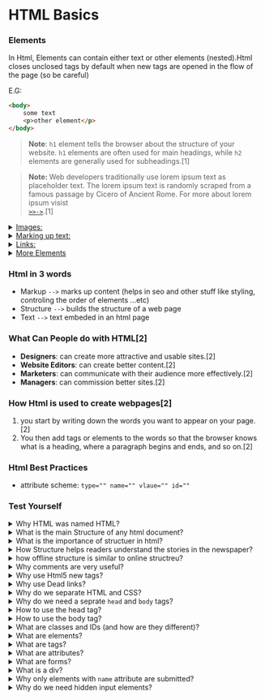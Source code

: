 # HTML Basics

<h3><strong>Elements</strong></h3>

In Html, Elements can contain either text or other elements (nested).Html closes unclosed tags by default when new tags are opened in the flow of the page (so be careful)

E.G:

```html
<body> 
    some text
    <p>other element</p>
</body>    
```    
<!-- side note: think of inline-text as an element that is controlled using parent elements. -->

> **Note**: <code>h1</code> element tells the browser about the structure of your website. <code>h1</code> elements are often used for main headings, while <code>h2</code> elements are generally used for subheadings.<span>[1]</span>

> <strong>Note: </strong>Web developers traditionally use lorem ipsum text as placeholder text. The lorem ipsum text is randomly scraped from a famous passage by Cicero of Ancient Rome. For more about lorem ipsum visist <a href="https://en.lipsum.com/"> <code> >>-></code></a>.<span>[1]</span>


<details>
<summary><u>Images:</u></summary>

```html
<img src="images/firefox-icon.png" alt="My test image">
```
<p>
It embeds an image into our page in the position it appears. It does this via the <code>src</code> (source) attribute, which contains the path to our image file.
</p>

<p>
We have also included an <code>alt</code> (alternative) attribute. In this attribute, you specify descriptive text for users who cannot see the image, possibly because of the following reasons:

1. They are visually impaired. Users with significant visual impairments often use tools called screen readers to read out the alt text to them.

2. Something has gone wrong causing the image not to display. For example, try deliberately changing the path inside your <code>src</code> attribute to make it incorrect. If you save and reload the page, you should see something like this in place of the image:


> <strong>Note: </strong>The keywords for alt text are "descriptive text". The alt text you write should provide the reader with enough information to have a good idea of what the image conveys. In this example, our current text of "My test image" is no good at all. A much better alternative for our Firefox logo would be "The Firefox logo: a flaming fox surrounding the Earth."

> **Note**: All <code>img</code> elements <strong>must</strong> have an <code>alt</code> attribute. The text inside an <code>alt</code> attribute is used for screen readers to improve accessibility and is displayed if the image fails to load.

> **Note**: If the image is purely decorative (using an image as a graphic element for the design of the web page), using an empty alt attribute is a best practice.

> **Note**: Ideally the <code>alt</code> attribute should not contain special characters unless needed.

Find out more about accessibility in our [accessibility learning module.](https://developer.mozilla.org/en-US/docs/Learn/Accessibility)
</p>

</details>

<details>
<summary><u>Marking up text:</u></summary>

<h2>Headings</h2>
    <p>
    Heading elements allow you to specify that certain parts of your content are headings — or subheadings. In the same way that a book has the main title, chapter titles and subtitles, an HTML document can too. HTML contains 6 heading levels, <code>&lt;h1&gt;–&lt;h6&gt;</code>, although you'll commonly only use 3 to 4 at most.
    </p>



> <strong>Note: </strong>You'll see that your heading level 1 has an implicit style. Don't use heading elements to make text bigger or bold, because they are used for [accessibility](https://developer.mozilla.org/en-US/docs/Learn/Accessibility/HTML#Text_content) and other reasons such as [SEO](https://developer.mozilla.org/en-US/docs/Learn/HTML/Introduction_to_HTML/HTML_text_fundamentals#Why_do_we_need_structure). Try to create a meaningful sequence of headings on your pages, without skipping levels.

<h2>Paragraphs</h2>
    <p>
    As explained above, <code>&lt;p&gt;</code> elements are for containing paragraphs of text; you'll use these frequently when marking up regular text content.
    </p>

<h2>Lists</h2>
    <p>A lot of the web's content is lists and HTML has special elements for these. Marking up lists always consist of at least 2 elements. The most common list types are ordered and unordered lists:</p>
    <ul>
    <li><strong>Unordered lists</strong> are for lists where the order of the items doesn't matter, such as a shopping list. These are wrapped in a <code>&lt;ul&gt;</code> element.</li>
    <li><strong>Ordered lists</strong> are for lists where the order of the items does matter, such as a recipe. These are wrapped in an <code>&lt;ol&gt;</code> element.</li>
    </ul>
    <p>Each item inside the lists is put inside an <code>&lt;li&gt;</code> (list item) element.</p>    
    <p>For example, if we wanted to turn the part of the following paragraph fragment into a list:</p>   

    <p>At Mozilla, we’re a global community of technologists, thinkers, and builders working together ... </p>

    We could modify the markup to this:

    ```html
        <p>At Mozilla, we’re a global community of</p>
    
        <ul> 
            <li>technologists</li>
            <li>thinkers</li>
            <li>builders</li>
        </ul>

        <p>working together ... </p>
    ```

</details>

<details>
<summary><u>Links:</u></summary>

<p>
Links are very important — they are what makes the web a web! To add a link, we need to use a simple element — <code>&lt;a&gt;</code> — "a" being the short form for "anchor". To make text within your paragraph into a link, follow these steps:
</p>
    <ul>
    <li>Choose some text. We chose the text "Mozilla Manifesto".</li>
    <li>Wrap the text in an <code>&lt;a&gt;</code> element, as shown below:
    
```html
<a>Mozilla Manifesto</a>
```
</li>  
    <li>Give the <code>&lt;a&gt;</code> element an href attribute, as shown below:

```html
<a href="">Mozilla Manifesto</a>
```    
</li>
    <li>Fill in the value of this attribute with the web address that you want the link to link to:

```html
<a href="https://www.mozilla.org/en-US/about/manifesto/">Mozilla Manifesto</a>
```    
</li>
</ul>

> <strong>Note:</strong> You might get unexpected results if you omit the <code>https://</code> or <code>http://</code> part, called the protocol, at the beginning of the web address. After making a link, click it to make sure it is sending you where you wanted it to.</p>

> <strong>Note:</strong> <code>href</code> might appear like a rather obscure choice for an attribute name at first. If you are having trouble remembering it, remember that it stands for <em><strong>h</strong>ypertext <strong>ref</strong>erence</em>.


</details>

<details>
  <summary><u>More Elements</u></summary>
    <p>HTML5 introduces more descriptive HTML tags. These include <code>main</code>, <code>header</code>, <code>footer</code>, <code>nav</code>, <code>video</code>, <code>article</code>, <code>section</code> and others.</p>
    <ul>
        <h4><strong><u> - <code>main</code> tag</u></strong>:</h4>
        <ul>
            <p>The <code>main</code> HTML5 tag helps search engines and other developers find the main content of your page.</p>                    
        </ul>
        <h4><strong><u> - Link to Internal Sections of a Page with Anchor Elements</u></strong>:</h4>
        <ul>
            <p>The <code>a</code> (anchor) elements can also be used to create internal links to jump to different sections within a webpage.<span>[1]</span></p>           
            <p>

```html
<a href="#contacts-header">Contacts</a>
...
<h2 id="contacts-header">Contacts</h2>
```
When users click the Contacts link, they'll be taken to the section of the webpage with the Contacts header element.
> **Note**: IDs should be unique, But if there are 2 or more elements with the same ID, and that ID is used to create an internal link, the first element in the flow of the page will be choosen to jump to (the destination).<span>[0]</span>

> **Note**: Make Dead Links Using the Hash Symbol (<code>#</code>) in place of the link.

> **Note**: You can "make elements into links" by nesting them within an <code>a</code> element.
</p>    
</ul>    
    <h4><strong><u> - <code>Input</code> tag</u></strong>:</h4>
        <ul>
            <p><code>input</code> elements are a convenient way to get input from your user.

```html
<input type="text">
```
> **Note**: <code>input</code> elements are self-closing.

> **Note**: <code>Placeholder</code> text is what is displayed in your input element before your user has inputted anything.

```html
<input placeholder="some text">
```
</ul>
        <h4><strong><u> - <code>Form</code> tag</u></strong>:</h4>
        <ul>
            <li><p>You can build web forms that actually submit data to a server using nothing more than pure HTML. You can do this by specifying an action on your <code>form</code> element.</p>     

```html
<form action="/url-where-you-want-to-submit-form-data"></form>
```
</li>
            <li>All inputs inside of a form are submitted to wherever the form goes to. By Default the form submits to the page that you are currently on.<span>[3]</span></li>
            <li>By default: when the <code>enter</code> key is pressed while one of the elements of the form is in "focus"<code> -> </code>the form is submitted immediatley.<span>[0]</span></li>
            <li><code>div</code>s are used to seprate different elements of forms so that they don't be all on one line (because they are inline elements).<span>[3]</span><span>[0]</span></li>
            <li>Almost always when you build a form, you are gonna want your form to submit somewhere other than the page you are currently on & in order to do that, you'll need to add the atribute <code>action</code> <code> -> </code>the <code>action</code> is going to be where your form is submitting to.<span>[3]</span></li>
            <li>The next thing that you are almost always gonna specify on your form is the <code>method</code> you want your form to use<code> -> </code>that is gonna be: <code>GET</code> or a <code>Post</code> :
                <ul>
                    <li><storng><code>GET</code></strong>: is going to append things to the url and it is gonna send it to another page on the site</li>
                    <li><storng><code>POST</code></strong>: is useful when you have a server and want to save some infromation</li>

> **Note**: browsers can only render <code>GET</code> requests.
</ul>
            <span>[3]</span></li>
            <li>in order for an input to show out in a form URL, you must specify the <code>name</code> attribute.<span>[3]</span></li>
            <li>if you click on a label it should highlight the field that it's being labeled for, this is helpful for not only users but also for screen readers and in order to do this, you should set a <code>for</code> attribute to the element you want to highlight whenever you click on the label with a <code>"value"</code> of the <code>id</code> of the element you want to highlight.<span>[3]</span></li>                        

> **Note**: Another way to associate labels with elements is by nesting the element inside of the label element.<span>[3]</span>    

> **Note**: Most people use the <code>for</code> attribute method instead of the wrap inside method because it is cleaner and easier to style.<span>[3]</span> It is considered best practice to set a <code>for</code> attribute on the <code>label</code> element, with a value that matches the value of the <code>id</code> attribute of the <code>input</code> element. This allows assistive technologies to create a linked relationship between the label and the child <code>input</code> element.<span>[1]</span>

> **Note**: Most people use the wrap inside method with checkboxes and radio buttons.<span>[3]</span>

> **Note**: The defualt <code>type</code> of the <code>input</code> element is <code>text</code>, but you are always wanna be explicit in what type of input you are using.<span>[3]</span>

> **Note**: the <code>type</code> of email verifies emails for you by default. It also provides a keyboard specified for entering emails on mobile phones.<span>[0]</span>

> **Note**: the default behaviour of a <code>button</code> element is <code>type</code> submit. That type submits form to the server. if the attribute is not specified, or if the attribute is dynamically changed to an empty or invalid value.

> **Note**: for <code>button</code> element the <code>type="button"</code>, The button has no default behavior. It can have client-side scripts associated with the element's events, which are triggered when the events occur.

<li>to add a default value for a text input field you can use the <code>value</code> attribute.<span>[3]</span></li>
<li>Adding a <code>submit</code> button to the form will send the data from the form to the URL you specified with your form's <code>action</code> attribute.<span>[1]</span></li>
            <li>Here's an example submit button:

```html
<button type="submit">this button submits the form</button>
```
<span>[1]</span></li>
            <li>all <code>radio</code> buttons need to share the same <code>name</code> which is how we know that there can only be one selected.<span>[3]</span></li>

> **Note**: for all <code>radio</code> buttons, you need to specify a value, so when you submit it to your form, you know what you are getting back.<span>[3]</span>

> **Note**: All related <code>radio</code> buttons should have the same name attribute to create a radio button group. By creating a radio group, selecting any single radio button will automatically deselect the other buttons within the same group ensuring only one answer is provided by the user.<span>[1]</span>

<li>Each of your <code>checkboxes</code> can be nested within its own <code>label</code> element. By wrapping an <code>input</code> element inside of a label element it will automatically associate the checkbox input with the label element surrounding it.<span>[1]</span></li>

> **Note**: All related checkbox inputs should have the same <code>name</code> attribute.<span>[1]</span>

Here's an example of a checkbox:

```html
<label for="loving"><input id="loving" type="checkbox" name="personality"> Loving</label>
```
<label for="loving"><input id="loving" type="checkbox" name="personality"> Loving</label>

> **Note**: It is considered best practice to explicitly define the relationship between a checkbox input and its corresponding label by setting the <code>for</code> attribute on the label element to match the <code>id</code> attribute of the associated input element.<span>[1]</span>

> **Note**:  A <code>label</code>> element can have both a for attribute and a contained control element, as long as the <code>for</code> attribute points to the contained control element.<span>[4]</span>

> **Note**: When a form gets submitted, the data is sent to the server and includes entries for the options selected. Inputs of type <code>radio</code> and <code>checkbox</code> report their values from the <code>value</code> attribute.<span>[1]</span>

> **Note**: Only elements with <code>name</code> attribute are submitted.<span>[1]</span>

> **Note**: <code>name</code> & <code>value</code> pairs get submitted for each element. The radio input is affected by the name attribute.

> **Note**: If you omit the <code>value</code> attribute, the submitted form data uses the default value, which is <code>on</code>. So the <code>value</code> attribute needs to be set to something to identify the option.<span>[1]</span> 

> **Note**: Best Practices is to enter <code>name</code>&<code>value</code> attribute-values in lowercase.

> **Note**: You can set a checkbox or radio button to be checked by default using the checked attribute.<span>[1]</span>

<li>You can require specific form fields so that your user will not be able to <code>submit</code> your form until he or she has filled them out.<span>[1]</span></li>
            <li>For example, if you wanted to make a text input field required, you can just add the attribute <code>required</code> within your <code>input</code> element, like this: <code>&lt;input type="text" required&gt;</code><span>[1]</span></li>
            <li>for full project: check the <a href="https://github.com/MrRamoun/front-end_training/tree/master/web-projects/web-dev-simplified-form-project">web-dev-simplified-form-project</a> in the root of the repo.</li>
            <li>another important element is the <code>select</code> element that represents a drop down menu.</li>

```html
<div class="eye-color">
    <label for="eye-color">Eye Color: </label>
    <select name="eye-color" id="eye-color" multiple>
        <option value="green">Green</option>                
        <option label="blue" value="blue"></option>                
    </select>
</div>
```            
> **Note**: the <code>multiple</code> attribute allows selecting more than one option because the <code>select</code> element permits the selection of one option only be default.

<li>another important element is the <code>textarea</code> element that allows entering multiline text.It is very useful for passages or paragraphs or editors.</li>

```html 
 <div class="bio">
    <label for="bio">Bio</label>
    <textarea name="bio" id="bio" cols="30" rows="10">hello from the other side</textarea>
</div>
```

> **Note**: the value goes inside the <code>textarea</code> element not inside a <code>value</code> attribute.<span>[3]</span>

> **Note**: <code>textarea</code> converts all of the white space.So, if you have a default value for the <code>textarea</code>, you wanna make sure that there is no white space between the opening and the closing tags.<span>[3]</span>

> **Note**: when the form is submitted, the <code>textarea</code> is formatted so that all white space is converted to one charachter white space.<span>[0]</span>

> **Note**: <code>select</code> and <code>textarea</code> are the only two anomly type of elements that don't actually use the <code>input</code> for their element, so now let's go back to the.<span>[3]</span>

<li>another really <strong>interesting</strong> element is the hidden (<code>&lt;input type="hidden"&gt;</code>) input element. The hidden input element doesn't show on the page but when the form is submitted the <code>name</code> and <code>value</code> attributes are passed like any other input element.Users are not able to interact at all with hidden inputs.<span>[3]</span></li>

<li>one of the most important types of <code>input</code> element is the <code>type="file"</code> which allows the user to upload files to server through a file picker dialogue.<span>[0][3]</li>

> **Note**: for the <code>input type="file"</code> to be userful for the server you need to specify an attribute to the <code>form</code> tag called <code>enctype</code> with attribute-value of <code>"multipart/formdata"</code>.What that does is simple "it tells the server that we are sending our form in multiple parts and not in one part" because files are very large, we can't send them in one part.<span>[3]</span>

</ul>
    </ul>
</details> 

### Html in 3 words

- Markup <code>--></code> marks up content (helps in seo and other stuff like styling, controling the order of elements ...etc)
- Structure <code>--></code> builds the structure of a web page
- Text <code>--></code> text embeded in an html page

### What Can People do with HTML<span>[2]</span>

- **Designers**: can create more attractive and usable sites.<span>[2]</span>
- **Website Editors**: can create better content.<span>[2]</span>
- **Marketers**: can communicate with their audience more effectively.<span>[2]</span>
- **Managers**: can commission better sites.<span>[2]</span>

### How Html is used to create webpages<span>[2]</span>

1. you start by writing down the words you want to appear on your page.<span>[2]</span>
2. You then add tags or elements to the words so that the browser knows what is a heading, where a paragraph begins and ends, and so on.<span>[2]</span>

### Html Best Practices

- attribute scheme: <code>type="" name="" vlaue="" id=""</code>

### Test Yourself

<!-- info in here represent my current knowledge about the topic before learning anything new -->

<details>
  <summary>Why HTML was named HTML?</summary>
    <ul><ul>
        <li>The HyperText part of HTML comes from the early days of the web and its original use case. Pages usually contained static documents that contained references to other documents. These references contained hypertext links used by the browser to navigate to the reference document so the user could read the reference document without having to manually search for it.<span>[1]<span></li>        
    </ul></ul>
</details>

<details>
  <summary>What is the main Structure of any html document?</summary>
    <ul><ul>
        <li>At the top of the document, we need to tell the browser which version of HTML the page is using. HTML is an evolving language, and is updated regularly. Most major browsers support the latest specification, which is HTML5. However, older web pages may use previous versions of the language.</li>
        <li>We tell the browser this information by adding the <code>&lt;!DOCTYPE ...&gt;</code> tag on the first line, where the ... part is the version of HTML. For HTML5, we use <code>&lt;!DOCTYPE html&gt;</code>.<span>[1]<span></li>

> **Note**: The ! and uppercase DOCTYPE is important, especially for older browsers. The html is not case sensitive.<span>[1]<span>        
<li>Next, the rest of the HTML code needs to be wrapped in <code>html</code> tags. The opening <code>&lt;html&gt;</code> goes directly below the <code>&lt;!DOCTYPE html&gt;</code> line, and the closing <code>&lt;/html&gt;</code> goes at the end of the page.<span>[1]<span></li>

```html
<!DOCTYPE html>
<html>
  <!-- Your HTML code goes here -->
</html>
```
</ul></ul>
</details>

<details>
  <summary>What is the importance of structuer in html?</summary>
    <ul><ul>
        <li>In all kinds of documents, structure is very important in helping readers to understand the messages you are trying to convey and to navigate around the document (increases readability). So, in order to learn how to write web pages, it is very important to understand how to structure documents.<span>[2]<span></li>        
    </ul></ul>
</details>

<details>
  <summary>How Structure helps readers understand the stories in the newspaper?</summary>
    <ul><ul>
        <li>For the stories we read in a newspaper: for each story, there will be a <em>headline</em>, some <em>text</em>, and possibly some <em>images</em>. If the article is a long piece, there may be subheadings that split the story into separate sections or quotes from those involved.<span>[2]<span></li>        
    </ul></ul>
</details>

<details>
  <summary>how offline structure is similar to online structreu?</summary>
    <ul><ul>
        <li>The structure is very similar when a news story is viewed online (although it may also feature audio or video).</li>        
        <li>Example of a word document structure: <em>a document might start with a large heading, followed by an introduction or the most important information. This might be expanded upon under subheadings lower down on the page</em><span>[2]<span></li>

> **Note**: The use of headings and subheadings in any document often reflects a hierarchy of information.<span>[2]<span>

> **Note**:  When using a word processor to create a document, <em>we separate out the text to give it structure</em>. Each topic might have a new paragraph, and each section can have a heading to describe what it covers.<span>[2]<span>

</ul></ul>
</details>

<details>
  <summary>Why comments are very useful?</summary>
    <ul><ul>
        <li>Commenting is a way that you can leave comments for other developers within your code without affecting the resulting output that is displayed to the end user.<span>[1]</span></li>
        <li>Commenting is also a convenient way to make code inactive without having to delete it entirely.<span>[1]</span></li>
    </ul></ul>
</details>

<details>
    <summary>Why use Html5 new tags?</summary>
        <ul><ul>
            <li>These tags give a descriptive structure to your HTML, make your HTML easier to read (readability), and help with Search Engine Optimization (SEO) and accessibility.</li>
        </ul></ul>
</details>

<details>
    <summary>Why use Dead links?</summary>
        <ul><ul>
            <li>Sometimes you want to add <code>a</code> elements to your website before you know where they will link.<span>[1]</span></li>
            <li>This is also handy when you're changing the behavior of a link using JavaScript.<span>[1]</span></li>
        </ul></ul>
</details>

<details>
  <summary>Why do we separate HTML and CSS?</summary>
    <ul><ul>
        <li>apply one style (from one style sheet) to multiple html docs.</li>
        <li></li>
    </ul></ul>
</details> 

<details>
  <summary>Why do we need a seprate <code>head</code> and <code>body</code> tags?</summary>
    <ul><ul>
        <li>it adds another level of organization in the HTML document within the html (opening and closing) tags.<span>[1]</span></li>        
    </ul></ul>
</details>

<details>
  <summary>How to use the head tag?</summary>
    <ul><ul>
        <li>Any markup with information about the html page would go into the head tag.<span>[1]</span></li>        
        <Li>Metadata elements, such as link, meta, title, and style, typically go inside the head element.<span>[1]</span></li>

> **Note**: if you tried to use non-meta tag inside of the <code>head</code> tag, the browser gonna move that tag to the <code>body</code> tag.<span>[1]</span>

</ul></ul>
</details>

<details>
  <summary>How to use the body tag?</summary>
    <ul><ul>
        <li>Any markup with the content of the page (what displays for a user) would go into the body tag.<span>[1]</span></li>        

```html
<!DOCTYPE html>
<html>
  <head>
    <!-- metadata elements -->
  </head>
  <body>
    <!-- page contents -->
  </body>
</html>
```
</ul></ul>
</details>

<details>
  <summary>What are classes and IDs (and how are they different)?</summary>
    <ul><ul>
        <li><strong>Classes</strong>: are attributes of elements that allows grouping of bunch of elements so that it becomes easier to style or manipulate them [i.e: multiple elements can have the same class].</li>
        <li><strong>IDs</strong>: are attributes of elements that allows distinguishing a specific element [i.e: multiple elements shouldn't have the same id, because ids should be unique].<span>[0]</span> An <code>id</code> is an attribute that uniquely describes an element.<span>[1]</span></li>
    </ul></ul>
</details>  

<details>
  <summary>What are elements?</summary>
    <ul><ul>
        <li>Elements are the building block of any html document.</li>        
        <li>Elements usually have opening and closing tags that surround and give meaning to content (used to markup content of the page).</li>
        <li>Example: there are different tag options to place around text to show whether it is a heading, a paragraph, or a list.<span>[1]</span></li>
    </ul></ul>
</details> 

<details>
  <summary>What are tags?</summary>
    <ul><ul>
        <li>tags is a way of marking up content of an html document.</li>        
        <li>using an opening tag and a closing tag to tell the browser that some text of the document is a heading or a paragraph.</li>
        <li>Example:

```html
<openingTag>content</closingtag>
```
</li>    
    </ul></ul>
</details>

<details>
  <summary>What are attributes?</summary>
    <ul><ul>        
        <li>Attributes are like properties of an html element</li>
        <li>Attributes can be used to alter the content of an html element by applying styles and other properties to the content.</li>
        <li>Example:

```html
<openingTag attribute="value">content</closingtag>
```
</li>    
    </ul></ul>
</details> 

<details>
  <summary>What are forms?</summary>
    <ul><ul>        
        <li>Forms are html elements that can contain some textboxes, submit buttons, checkboxes and other stuff.</li>
        <li>Forms are used for sign up and log in pages.</li>
    </ul></ul>
</details>

<details>
  <summary>What is a div?</summary>
    <ul><ul>        
        <li>Div: is a block level element that can contain a bunch of other html elements.</li>
        <li>Divs are mainly used to group multiple html elements together</li>
        <li>The <code>div</code> element, also known as a division element, is a general purpose container for other elements.<span>[1]</span></li>
        <li>The <code>div</code> element is probably the most commonly used HTML element of all.<span>[1]</span></li>
        <li>Just like any other non-self-closing element, you can open a <code>div</code> element with <code>&lt;div&gt;</code> and close it on another line with <code>&lt;/div&gt;</code>.<span>[1]</span></li>
    </ul></ul>
</details>  

<details>
    <summary>Why only elements with <code>name</code> attribute are submitted?</summary>
    <ul><ul>
        <li></li>
    </ul></ul>
</details>

<details>
  <summary>Why do we need hidden input elements?</summary>
    <ul><ul>
        <li>they are really great when you are trying to do some fancy manipulation with javascript or you wanna send something down from a server.<span>[3]</span></li>

> **Note**: when creating a generic form in html, the hidden input is never going to be useful unless you are doing something fancy in javascript or on a server<span>[3]</span>.
</ul></ul>
</details>

<!-- <details>
  <summary>Why do we separate HTML and CSS?</summary>
    <ul><ul>
        <li>apply one style (from one style sheet) to multiple html docs.</li>
        <li></li>
    </ul></ul>
</details>   -->

<!-- 
[0] my own understanding of the subject ([0] can be used or removed -> blank by default)
[1] https://freecodecamp.org 
[2] Duckett, Jon, HTML and CSS Design and Build Websites, 2011, John Wiley & Sons
[3] Web Dev Simplified, Youtube Channel, https://www.youtube.com/watch?v=fNcJuPIZ2WE&t=52s
[4] MDN Refrences, https://developer.mozilla.org/en-US/docs/web
-->
